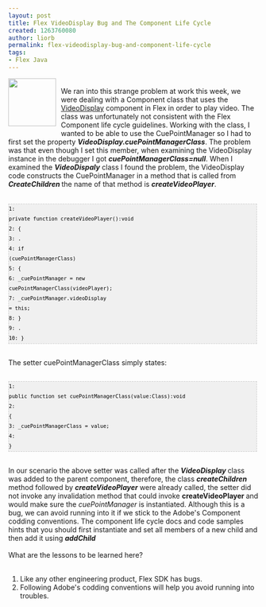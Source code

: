 ```yaml
---
layout: post
title: Flex VideoDisplay Bug and The Component Life Cycle
created: 1263760080
author: liorb
permalink: flex-videodisplay-bug-and-component-life-cycle
tags:
- Flex Java
---
```

<a onblur="try {parent.deselectBloggerImageGracefully();} catch(e) {}" href="http://2.bp.blogspot.com/_tECzk8Tdl88/S1N8Hk9K_ZI/AAAAAAAAAGM/2M3ONCS73-Y/s1600-h/fb_logo.jpg"><img style="margin: 0pt 10px 10px 0pt; float: left; cursor: pointer; width: 96px; height: 96px;" src="http://2.bp.blogspot.com/_tECzk8Tdl88/S1N8Hk9K_ZI/AAAAAAAAAGM/2M3ONCS73-Y/s400/fb_logo.jpg" alt="" id="BLOGGER_PHOTO_ID_5427818445532757394" border="0" /></a><br />We ran into this strange problem at work this week, we were dealing with a Component class that uses the <a href="http://www.adobe.com/livedocs/flex/3/langref/mx/controls/VideoDisplay.html#cuePointManagerClass">VideoDisplay</a> component in Flex in order to play video. The class was unfortunately not consistent with the Flex Component life cycle guidelines. Working with the class, I wanted to be able to use the CuePointManager so I had to first set the property <span style="font-weight: bold; font-style: italic;">VideoDisplay.cuePointManagerClass</span>. The problem was that even though I set this member, when examining the VideoDisplay instance in the debugger I got <span style="font-weight: bold; font-style: italic;">cuePointManagerClass=null</span>. When I examined the <span style="font-weight: bold; font-style: italic;">VideoDispaly</span> class I found the problem, the VideoDisplay code constructs the CuePointManager in a method that is called from <span style="font-weight: bold; font-style: italic;">CreateChildren  </span>the name of that method is <span style="font-weight: bold; font-style: italic;">createVideoPlayer</span>.<br /><br /><pre style="border: 1px dashed rgb(204, 204, 204); padding: 0px; background: rgb(240, 240, 240) url(http://2.bp.blogspot.com/_z5ltvMQPaa8/SjJXr_U2YBI/AAAAAAAAAAM/46OqEP32CJ8/s320/codebg.gif) repeat scroll 0% 0%; overflow: auto; font-family: arial; font-size: 12px; width: 99%; height: auto; -moz-background-clip: border; -moz-background-origin: padding; -moz-background-inline-policy: continuous; color: rgb(0, 0, 0); text-align: left; line-height: 20px;"><code style="color: rgb(0, 0, 0); word-wrap: normal;">1:  private function createVideoPlayer():void<br />2:  {<br />3:     .<br />4:     if (cuePointManagerClass)<br />5:     {<br />6:        _cuePointManager = new cuePointManagerClass(videoPlayer);<br />7:        _cuePointManager.videoDisplay = this;<br />8:     }<br />9:     .<br />10:  }<br /></code></pre><br />The setter cuePointManagerClass simply states:<br /><br /><pre style="border: 1px dashed rgb(204, 204, 204); padding: 0px; background: rgb(240, 240, 240) url(http://2.bp.blogspot.com/_z5ltvMQPaa8/SjJXr_U2YBI/AAAAAAAAAAM/46OqEP32CJ8/s320/codebg.gif) repeat scroll 0% 0%; overflow: auto; font-family: arial; font-size: 12px; width: 99%; height: auto; -moz-background-clip: border; -moz-background-origin: padding; -moz-background-inline-policy: continuous; color: rgb(0, 0, 0); text-align: left; line-height: 20px;"><code style="color: rgb(0, 0, 0); word-wrap: normal;">1:  public function set cuePointManagerClass(value:Class):void<br />2:  {<br />3:     _cuePointManagerClass = value;<br />4:  }<br /></code></pre><br />In our scenario the above setter was called after the <span style="font-weight: bold; font-style: italic;">VideoDisplay </span>class was added to the parent component, therefore, the class <span style="font-weight: bold; font-style: italic;">createChildren </span>method followed by <span style="font-weight: bold; font-style: italic;">createVideoPlayer</span> were already called, the setter did not invoke any invalidation method that could invoke <span style="font-weight: bold;">createVideoPlayer </span>and would make sure the <span style="font-style: italic;">cuePointManager </span>is instantiated. Although this is a bug, we can avoid running into it if we stick to the Adobe's Component codding conventions. The component life cycle docs and code samples hints that you should first instantiate and set all members of a new child and then add it using <span style="font-weight: bold; font-style: italic;">addChild</span><br /><br />What are the lessons to be learned here?<br /><br /><ol><li>Like any other engineering product, Flex SDK has bugs.</li><li>Following Adobe's codding conventions will help you avoid running into troubles.</li></ol>

